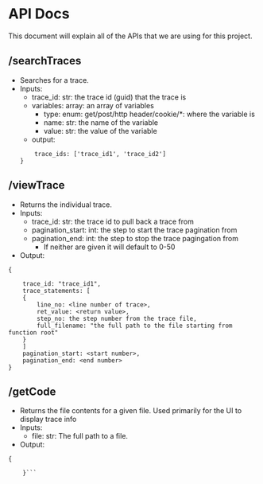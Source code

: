 # API Docs

This document will explain all of the APIs that we are using for this project. 

## /searchTraces
* Searches for a trace.
* Inputs:
	* trace_id: str: the trace id (guid) that the trace is
	* variables: array: an array of variables 
		* type: enum: get/post/http header/cookie/*: where the variable is
		* name: str: the name of the variable
		* value: str: the value of the variable
	* output:
	``` {
		trace_ids: ['trace_id1', 'trace_id2']
	}
	```

## /viewTrace
* Returns the individual trace.
* Inputs:
	* trace_id: str: the trace id to pull back a trace from
	* pagination_start: int: the step to start the trace pagination from
	* pagination_end: int: the step to stop the trace pagingation from
		* If neither are given it will default to 0-50
* Output:
``` 
{

	trace_id: "trace_id1",
	trace_statements: [ 
	{
		line_no: <line number of trace>,
		ret_value: <return value>,
		step_no: the step number from the trace file,
		full_filename: "the full path to the file starting from function root"
	}
	]
	pagination_start: <start number>,
	pagination_end: <end number>
} 
```


## /getCode
* Returns the file contents for a given file.  Used primarily for the UI to display trace info
* Inputs:
	* file: str: The full path to a file.
* Output:
``` 
{ 

	}```